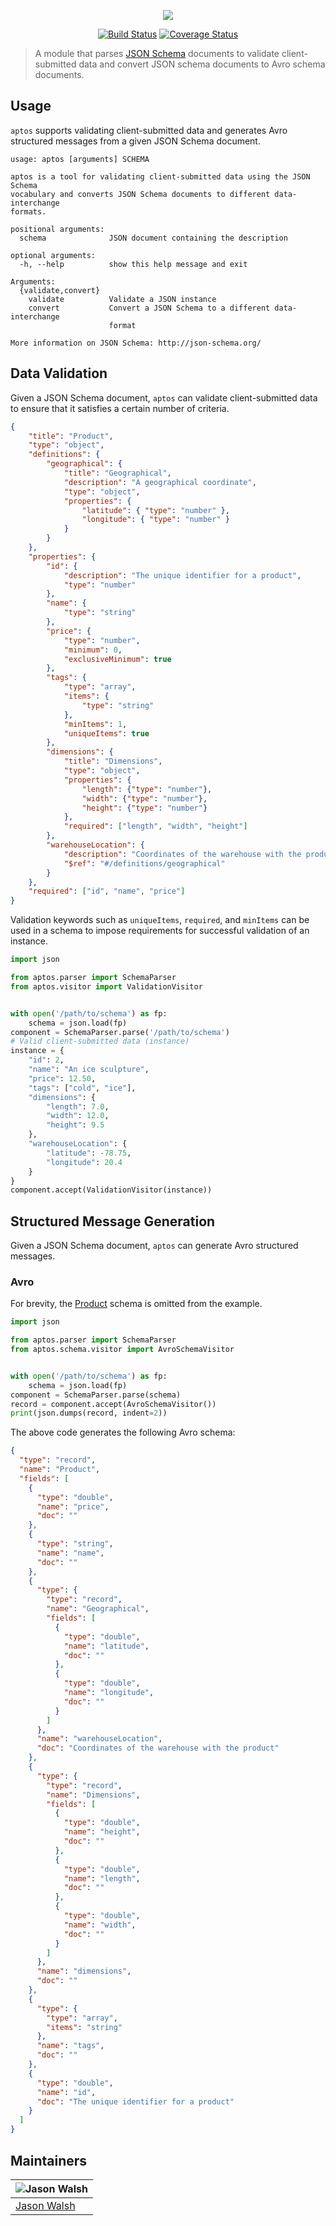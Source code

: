 <p align="center">
    <a href="https://github.com/pennsignals/aptos"><img src="https://rawgit.com/rightlag/d97e8d74d5bbb5b2e0cbe2938c40802d/raw/c957e9af39b1e6d94c1b5e823685084e7beba6ad/aptos.svg"></a>
</p>

<p align="center">
    <a href="https://travis-ci.org/pennsignals/aptos"><img src="https://img.shields.io/travis/pennsignals/aptos.svg?style=flat-square" alt="Build Status"></a>
    <a href="https://coveralls.io/github/pennsignals/aptos"><img src="https://img.shields.io/coveralls/pennsignals/aptos.svg?style=flat-square" alt="Coverage Status"></a>
</p>

> A module that parses [JSON Schema](http://json-schema.org/) documents to validate client-submitted data and convert JSON schema documents to Avro schema documents.

## Usage

`aptos` supports validating client-submitted data and generates Avro structured messages from a given JSON Schema document.

```
usage: aptos [arguments] SCHEMA

aptos is a tool for validating client-submitted data using the JSON Schema
vocabulary and converts JSON Schema documents to different data-interchange
formats.

positional arguments:
  schema              JSON document containing the description

optional arguments:
  -h, --help          show this help message and exit

Arguments:
  {validate,convert}
    validate          Validate a JSON instance
    convert           Convert a JSON Schema to a different data-interchange
                      format

More information on JSON Schema: http://json-schema.org/

```

## Data Validation

Given a JSON Schema document, `aptos` can validate client-submitted data to ensure that it satisfies a certain number of criteria.

```json
{
    "title": "Product",
    "type": "object",
    "definitions": {
        "geographical": {
            "title": "Geographical",
            "description": "A geographical coordinate",
            "type": "object",
            "properties": {
                "latitude": { "type": "number" },
                "longitude": { "type": "number" }
            }
        }
    },
    "properties": {
        "id": {
            "description": "The unique identifier for a product",
            "type": "number"
        },
        "name": {
            "type": "string"
        },
        "price": {
            "type": "number",
            "minimum": 0,
            "exclusiveMinimum": true
        },
        "tags": {
            "type": "array",
            "items": {
                "type": "string"
            },
            "minItems": 1,
            "uniqueItems": true
        },
        "dimensions": {
            "title": "Dimensions",
            "type": "object",
            "properties": {
                "length": {"type": "number"},
                "width": {"type": "number"},
                "height": {"type": "number"}
            },
            "required": ["length", "width", "height"]
        },
        "warehouseLocation": {
            "description": "Coordinates of the warehouse with the product",
            "$ref": "#/definitions/geographical"
        }
    },
    "required": ["id", "name", "price"]
}
```

Validation keywords such as `uniqueItems`, `required`, and `minItems` can be used in a schema to impose requirements for successful validation of an instance.

```python
import json

from aptos.parser import SchemaParser
from aptos.visitor import ValidationVisitor


with open('/path/to/schema') as fp:
    schema = json.load(fp)
component = SchemaParser.parse('/path/to/schema')
# Valid client-submitted data (instance)
instance = {
    "id": 2,
    "name": "An ice sculpture",
    "price": 12.50,
    "tags": ["cold", "ice"],
    "dimensions": {
        "length": 7.0,
        "width": 12.0,
        "height": 9.5
    },
    "warehouseLocation": {
        "latitude": -78.75,
        "longitude": 20.4
    }
}
component.accept(ValidationVisitor(instance))
```

## Structured Message Generation

Given a JSON Schema document, `aptos` can generate Avro structured messages.

### Avro

For brevity, the [Product](https://github.com/pennsignals/aptos/blob/master/tests/schema/product) schema is omitted from the example.

```python
import json

from aptos.parser import SchemaParser
from aptos.schema.visitor import AvroSchemaVisitor


with open('/path/to/schema') as fp:
    schema = json.load(fp)
component = SchemaParser.parse(schema)
record = component.accept(AvroSchemaVisitor())
print(json.dumps(record, indent=2))
```

The above code generates the following Avro schema:

```json
{
  "type": "record",
  "name": "Product",
  "fields": [
    {
      "type": "double",
      "name": "price",
      "doc": ""
    },
    {
      "type": "string",
      "name": "name",
      "doc": ""
    },
    {
      "type": {
        "type": "record",
        "name": "Geographical",
        "fields": [
          {
            "type": "double",
            "name": "latitude",
            "doc": ""
          },
          {
            "type": "double",
            "name": "longitude",
            "doc": ""
          }
        ]
      },
      "name": "warehouseLocation",
      "doc": "Coordinates of the warehouse with the product"
    },
    {
      "type": {
        "type": "record",
        "name": "Dimensions",
        "fields": [
          {
            "type": "double",
            "name": "height",
            "doc": ""
          },
          {
            "type": "double",
            "name": "length",
            "doc": ""
          },
          {
            "type": "double",
            "name": "width",
            "doc": ""
          }
        ]
      },
      "name": "dimensions",
      "doc": ""
    },
    {
      "type": {
        "type": "array",
        "items": "string"
      },
      "name": "tags",
      "doc": ""
    },
    {
      "type": "double",
      "name": "id",
      "doc": "The unique identifier for a product"
    }
  ]
}
```

## Maintainers

| ![Jason Walsh](https://avatars3.githubusercontent.com/u/2184329?v=3&s=128) |
|----------------------------------------------------------------------------|
| [Jason Walsh](https://github.com/rightlag)                                 |
